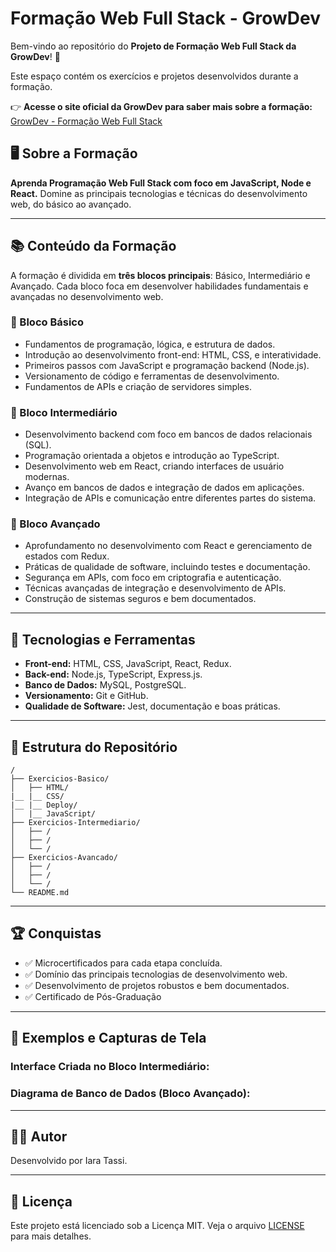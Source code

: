 # Formação Web Full Stack - GrowDev

Bem-vindo ao repositório do **Projeto de Formação Web Full Stack da GrowDev**! 🚀

Este espaço contém os exercícios e projetos desenvolvidos durante a formação.

👉 **Acesse o site oficial da GrowDev para saber mais sobre a formação:**  
[GrowDev - Formação Web Full Stack](https://www.growdev.com.br)

## 🖥️ Sobre a Formação

**Aprenda Programação Web Full Stack com foco em JavaScript, Node e React.** Domine as principais tecnologias e técnicas do desenvolvimento web, do básico ao avançado.

---

## 📚 Conteúdo da Formação

A formação é dividida em **três blocos principais**: Básico, Intermediário e Avançado. Cada bloco foca em desenvolver habilidades fundamentais e avançadas no desenvolvimento web.

### 🔹 Bloco Básico

- Fundamentos de programação, lógica, e estrutura de dados.
- Introdução ao desenvolvimento front-end: HTML, CSS, e interatividade.
- Primeiros passos com JavaScript e programação backend (Node.js).
- Versionamento de código e ferramentas de desenvolvimento.
- Fundamentos de APIs e criação de servidores simples.

### 🔹 Bloco Intermediário

- Desenvolvimento backend com foco em bancos de dados relacionais (SQL).
- Programação orientada a objetos e introdução ao TypeScript.
- Desenvolvimento web em React, criando interfaces de usuário modernas.
- Avanço em bancos de dados e integração de dados em aplicações.
- Integração de APIs e comunicação entre diferentes partes do sistema.

### 🔹 Bloco Avançado

- Aprofundamento no desenvolvimento com React e gerenciamento de estados com Redux.
- Práticas de qualidade de software, incluindo testes e documentação.
- Segurança em APIs, com foco em criptografia e autenticação.
- Técnicas avançadas de integração e desenvolvimento de APIs.
- Construção de sistemas seguros e bem documentados.

---

## 🚀 Tecnologias e Ferramentas

- **Front-end:** HTML, CSS, JavaScript, React, Redux.
- **Back-end:** Node.js, TypeScript, Express.js.
- **Banco de Dados:** MySQL, PostgreSQL.
- **Versionamento:** Git e GitHub.
- **Qualidade de Software:** Jest, documentação e boas práticas.

---

## 📁 Estrutura do Repositório

```plaintext
/
├── Exercicios-Basico/
│   ├── HTML/
|__ |__ CSS/
|__ |__ Deploy/
│   |__ JavaScript/
├── Exercicios-Intermediario/
│   ├── /
│   ├── /
│   └── /
├── Exercicios-Avancado/
│   ├── /
│   ├── /
│   └── /
└── README.md
```

---

## 🏆 Conquistas

- ✅ Microcertificados para cada etapa concluída.
- ✅ Domínio das principais tecnologias de desenvolvimento web.
- ✅ Desenvolvimento de projetos robustos e bem documentados.
- ✅ Certificado de Pós-Graduação

---

## 📸 Exemplos e Capturas de Tela

### Interface Criada no Bloco Intermediário:

### Diagrama de Banco de Dados (Bloco Avançado):

---

## 🧑‍💻 Autor

Desenvolvido por Iara Tassi.

---

## 📄 Licença

Este projeto está licenciado sob a Licença MIT. Veja o arquivo [LICENSE](LICENSE) para mais detalhes.
